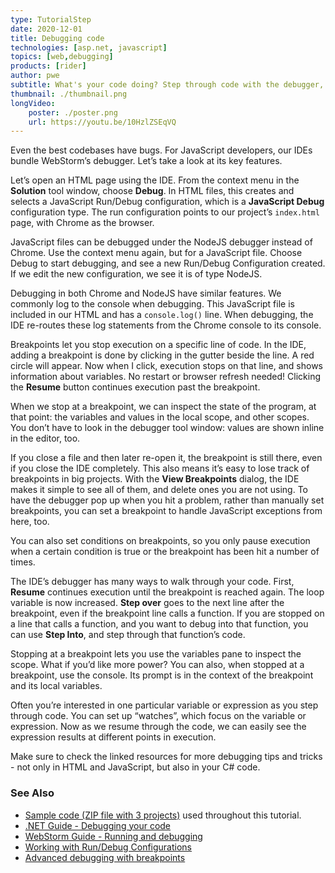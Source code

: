 ```yaml
---
type: TutorialStep
date: 2020-12-01
title: Debugging code
technologies: [asp.net, javascript]
topics: [web,debugging]
products: [rider]
author: pwe
subtitle: What's your code doing? Step through code with the debugger, and find out. 
thumbnail: ./thumbnail.png
longVideo:
    poster: ./poster.png
    url: https://youtu.be/10HzlZSEqVQ
---
```


Even the best codebases have bugs. For JavaScript developers, our IDEs bundle WebStorm’s debugger. Let’s take a look at its key features.

Let’s open an HTML page using the IDE. From the context menu in the **Solution** tool window, choose **Debug**.
In HTML files, this creates and selects a JavaScript Run/Debug configuration, which is a **JavaScript Debug** configuration type. The run configuration points to our project’s `index.html` page, with Chrome as the browser.

JavaScript files can be debugged under the NodeJS debugger instead of Chrome. Use the context menu again, but for a JavaScript file. Choose Debug to start debugging, and see a new Run/Debug Configuration created. If we edit the new configuration, we see it is of type NodeJS.

Debugging in both Chrome and NodeJS have similar features. We commonly log to the console when debugging. This JavaScript file is included in our HTML and has a `console.log()` line. When debugging, the IDE re-routes these log statements from the Chrome console to its console.

Breakpoints let you stop execution on a specific line of code. In the IDE, adding a breakpoint is done by clicking in the gutter beside the line. A red circle will appear. Now when I click, execution stops on that line, and shows information about variables. No restart or browser refresh needed!
Clicking the **Resume** button continues execution past the breakpoint.

When we stop at a breakpoint, we can inspect the state of the program, at that point: the variables and values in the local scope, and other scopes.
You don’t have to look in the debugger tool window: values are shown inline in the editor, too.

If you close a file and then later re-open it, the breakpoint is still there, even if you close the IDE completely.
This also means it’s easy to lose track of breakpoints in big projects. With the **View Breakpoints** dialog, the IDE makes it simple to see all of them, and delete ones you are not using.
To have the debugger pop up when you hit a problem, rather than manually set breakpoints, you can set a breakpoint to handle JavaScript exceptions from here, too.

You can also set conditions on breakpoints, so you only pause execution when a certain condition is true or the breakpoint has been hit a number of times.

The IDE’s debugger has many ways to walk through your code. First, **Resume** continues execution until the breakpoint is reached again. The loop variable is now increased.
**Step over** goes to the next line after the breakpoint, even if the breakpoint line calls a function.
If you are stopped on a line that calls a function, and you want to debug into that function, you can use **Step Into**, and step through that function’s code.

Stopping at a breakpoint lets you use the variables pane to inspect the scope. What if you’d like more power? You can also, when stopped at a breakpoint, use the console. Its prompt is in the context of the breakpoint and its local variables.

Often you’re interested in one particular variable or expression as you step through code. You can set up “watches”, which focus on the variable or expression. Now as we resume through the code, we can easily see the expression results at different points in execution.

Make sure to check the linked resources for more debugging tips and tricks - not only in HTML and JavaScript, but also in your C# code.

### See Also

- [Sample code (ZIP file with 3 projects)](https://raw.githubusercontent.com/JetBrains/jetbrains_guide/master/sites/dotnet-guide/demos/tutorials/web-fundamentals/rider-web-fundamentals.zip) used throughout this tutorial.
- [.NET Guide - Debugging your code](https://www.jetbrains.com/dotnet/guide/topics/debugging/)
- [WebStorm Guide - Running and debugging](https://www.jetbrains.com/webstorm/guide/topics/running-debugging/)
- [Working with Run/Debug Configurations](https://www.jetbrains.com/help/rider/Run_Debug_Configuration.html)
- [Advanced debugging with breakpoints](https://blog.jetbrains.com/dotnet/2017/08/28/rider-advanced-debugging-breakpoints/)
